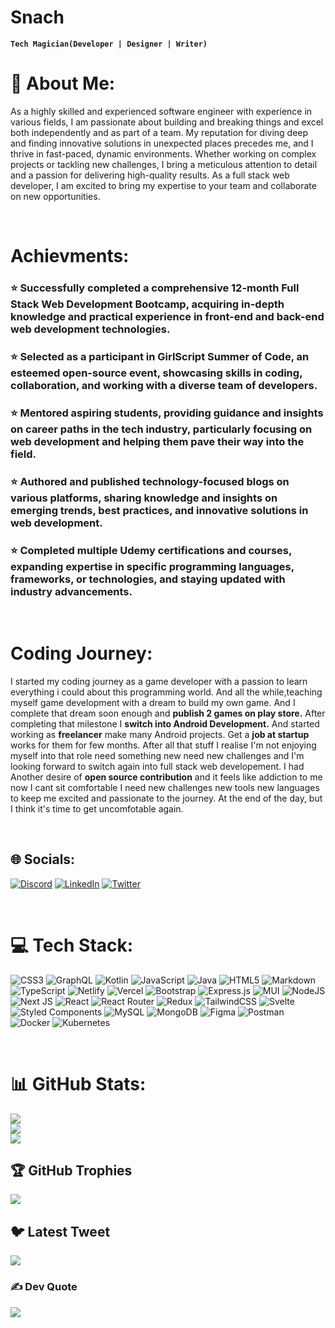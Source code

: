 # Snach

**`Tech Magician(Developer | Designer | Writer)`**

# 💫 About Me:

As a highly skilled and experienced software engineer with experience in various fields, I am passionate about building and breaking things and excel both independently and as part of a team. My reputation for diving deep and finding innovative solutions in unexpected places precedes me, and I thrive in fast-paced, dynamic environments. Whether working on complex projects or tackling new challenges, I bring a meticulous attention to detail and a passion for delivering high-quality results. As a full stack web developer, I am excited to bring my expertise to your team and collaborate on new opportunities.

<br/>

# Achievments:

### ⭐ Successfully completed a comprehensive 12-month Full Stack Web Development Bootcamp, acquiring in-depth knowledge and practical experience in front-end and back-end web development technologies.

### ⭐ Selected as a participant in GirlScript Summer of Code, an esteemed open-source event, showcasing skills in coding, collaboration, and working with a diverse team of developers.

### ⭐ Mentored aspiring students, providing guidance and insights on career paths in the tech industry, particularly focusing on web development and helping them pave their way into the field.

### ⭐ Authored and published technology-focused blogs on various platforms, sharing knowledge and insights on emerging trends, best practices, and innovative solutions in web development.

### ⭐ Completed multiple Udemy certifications and courses, expanding expertise in specific programming languages, frameworks, or technologies, and staying updated with industry advancements.

<br>

# Coding Journey:

I started my coding journey as a game developer with a passion to learn everything i could about this programming world. And all the while,teaching myself game development with a dream to build my own game. And I complete that dream soon enough and **publish 2 games on play store.** After completing that milestone I **switch into Android Development.** And started working as **freelancer** make many Android projects. Get a **job at startup** works for them for few months. After all that stuff I realise I'm not enjoying myself into that role need something new need new challenges and I'm looking forward to switch again into full stack web developement.
I had Another desire of **open source contribution** and it feels like addiction to me now I cant sit comfortable I need new challenges new tools new languages to keep me excited and passionate to the journey. At the end of the day, but I think it's time to get uncomfotable again.

<br>

## 🌐 Socials:

[![Discord](https://img.shields.io/badge/Discord-%237289DA.svg?logo=discord&logoColor=white)](https://discord.gg/Nachi#7384) [![LinkedIn](https://img.shields.io/badge/LinkedIn-%230077B5.svg?logo=linkedin&logoColor=white)](https://linkedin.com/in/https://www.linkedin.com/in/nachiket-gomkale-a95940147/) [![Twitter](https://img.shields.io/badge/Twitter-%231DA1F2.svg?logo=Twitter&logoColor=white)](https://twitter.com/https://twitter.com/NachiketGomkal1)

<br>

# 💻 Tech Stack:

![CSS3](https://img.shields.io/badge/css3-%231572B6.svg?style=plastic&logo=css3&logoColor=white) ![GraphQL](https://img.shields.io/badge/-GraphQL-E10098?style=plastic&logo=graphql&logoColor=white) ![Kotlin](https://img.shields.io/badge/kotlin-%230095D5.svg?style=plastic&logo=kotlin&logoColor=white) ![JavaScript](https://img.shields.io/badge/javascript-%23323330.svg?style=plastic&logo=javascript&logoColor=%23F7DF1E) ![Java](https://img.shields.io/badge/java-%23ED8B00.svg?style=plastic&logo=java&logoColor=white) ![HTML5](https://img.shields.io/badge/html5-%23E34F26.svg?style=plastic&logo=html5&logoColor=white) ![Markdown](https://img.shields.io/badge/markdown-%23000000.svg?style=plastic&logo=markdown&logoColor=white) ![TypeScript](https://img.shields.io/badge/typescript-%23007ACC.svg?style=plastic&logo=typescript&logoColor=white) ![Netlify](https://img.shields.io/badge/netlify-%23000000.svg?style=plastic&logo=netlify&logoColor=#00C7B7) ![Vercel](https://img.shields.io/badge/vercel-%23000000.svg?style=plastic&logo=vercel&logoColor=white) ![Bootstrap](https://img.shields.io/badge/bootstrap-%23563D7C.svg?style=plastic&logo=bootstrap&logoColor=white) ![Express.js](https://img.shields.io/badge/express.js-%23404d59.svg?style=plastic&logo=express&logoColor=%2361DAFB) ![MUI](https://img.shields.io/badge/MUI-%230081CB.svg?style=plastic&logo=material-ui&logoColor=white) ![NodeJS](https://img.shields.io/badge/node.js-6DA55F?style=plastic&logo=node.js&logoColor=white) ![Next JS](https://img.shields.io/badge/Next-black?style=plastic&logo=next.js&logoColor=white) ![React](https://img.shields.io/badge/react-%2320232a.svg?style=plastic&logo=react&logoColor=%2361DAFB) ![React Router](https://img.shields.io/badge/React_Router-CA4245?style=plastic&logo=react-router&logoColor=white) ![Redux](https://img.shields.io/badge/redux-%23593d88.svg?style=plastic&logo=redux&logoColor=white) ![TailwindCSS](https://img.shields.io/badge/tailwindcss-%2338B2AC.svg?style=plastic&logo=tailwind-css&logoColor=white) ![Svelte](https://img.shields.io/badge/svelte-%23f1413d.svg?style=plastic&logo=svelte&logoColor=white) ![Styled Components](https://img.shields.io/badge/styled--components-DB7093?style=plastic&logo=styled-components&logoColor=white) ![MySQL](https://img.shields.io/badge/mysql-%2300f.svg?style=plastic&logo=mysql&logoColor=white) ![MongoDB](https://img.shields.io/badge/MongoDB-%234ea94b.svg?style=plastic&logo=mongodb&logoColor=white) ![Figma](https://img.shields.io/badge/figma-%23F24E1E.svg?style=plastic&logo=figma&logoColor=white) ![Postman](https://img.shields.io/badge/Postman-FF6C37?style=plastic&logo=postman&logoColor=white) ![Docker](https://img.shields.io/badge/docker-%230db7ed.svg?style=plastic&logo=docker&logoColor=white) ![Kubernetes](https://img.shields.io/badge/kubernetes-%23326ce5.svg?style=plastic&logo=kubernetes&logoColor=white)

<br>

# 📊 GitHub Stats:

![](https://github-readme-stats.vercel.app/api?username=Snach13&theme=dracula&hide_border=true&include_all_commits=true&count_private=true)<br/>
![](https://github-readme-streak-stats.herokuapp.com/?user=Snach13&theme=dracula&hide_border=true)<br/>
![](https://github-readme-stats.vercel.app/api/top-langs/?username=Snach13&theme=dracula&hide_border=true&include_all_commits=true&count_private=true&layout=compact)

## 🏆 GitHub Trophies

![](https://github-profile-trophy.vercel.app/?username=Snach13&theme=onedark&no-frame=false&no-bg=true&margin-w=4)

## 🐦 Latest Tweet

[![](https://gtce.itsvg.in/api?username=https://twitter.com/NachiketGomkal1)](https://github.com/VishwaGauravIn/github-twitter-card-embed)

### ✍️ Dev Quote

![](https://quotes-github-readme.vercel.app/api?type=horizontal&theme=tokyonight)
